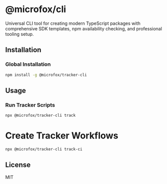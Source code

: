 # @microfox/cli

Universal CLI tool for creating modern TypeScript packages with comprehensive SDK templates, npm availability checking, and professional tooling setup.

## Installation

### Global Installation

```bash
npm install -g @microfox/tracker-cli
```

## Usage

### Run Tracker Scripts

```bash
npx @microfox/tracker-cli track
```

# Create Tracker Workflows

```bash
npx @microfox/tracker-cli track-ci
```

## License

MIT
